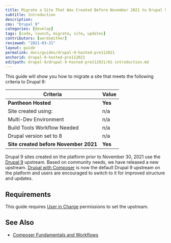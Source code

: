```yaml
---
title: Migrate a Site That Was Created Before November 2021 to Drupal 9
subtitle: Introduction
description: 
cms: "Drupal 9"
categories: [develop]
tags: [code, launch, migrate, site, updates]
contributors: [wordsmither]
reviewed: "2021-03-31"
layout: guide
permalink: docs/guides/drupal-9-hosted-pre112021
anchorid: drupal-9-hosted-pre112021
editpath: drupal-9/drupal-9-hosted-pre112021/01-introduction.md
---
```


This guide will show you how to migrate a site that meets the following criteria to Drupal 9:

|Criteria|Value
|---|---
|**Pantheon Hosted**| **Yes**
|Site created using:| n/a
|Multi-Dev Environment | n/a
|Build Tools Workflow Needed | n/a
|Drupal version set to 8| n/a
|**Site created before November 2021**| **Yes**

Drupal 9 sites created on the platform prior to November 30, 2021 use the [Drupal 9](https://github.com/pantheon-upstreams/drupal-project) upstream. Based on community needs, we have released a new upstream. [Drupal with Composer](https://github.com/pantheon-upstreams/drupal-recommended) is now the default Drupal 9 upstream on the platform and users are encouraged to switch to it for improved structure and updates.


## Requirements
This guide requires [User in Charge](/change-management#site-level-roles-and-permissions) permissions to set the upstream.


## See Also

- [Composer Fundamentals and Workflows](/guides/composer)

